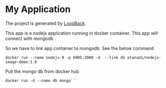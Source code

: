 # My Application

The project is generated by [LoopBack](http://loopback.io).

This app is a nodejs application running in docker container. This app will connect with mongodb .

So we have to link app container to mongodb. See the below command

```docker run --name nodejs-9 -p 8005:3000 -d  --link db atanum1/nodejs-image-demo:1.6```

Pull the mongo db from docker hub

```docker pull mongo
docker run -d --name db mongo```

